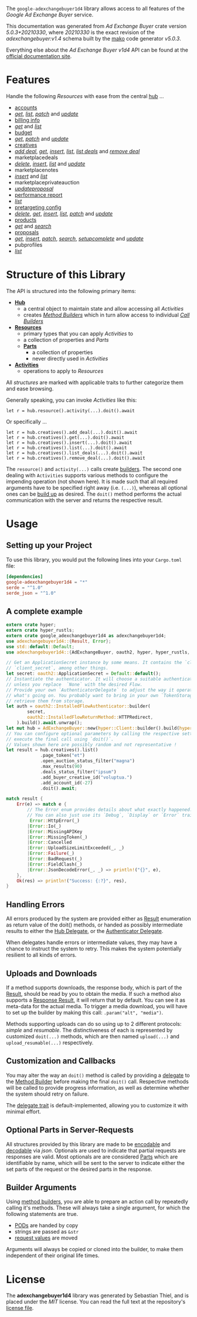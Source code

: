 <!---
DO NOT EDIT !
This file was generated automatically from 'src/generator/templates/api/README.md.mako'
DO NOT EDIT !
-->
The `google-adexchangebuyer1d4` library allows access to all features of the *Google Ad Exchange Buyer* service.

This documentation was generated from *Ad Exchange Buyer* crate version *5.0.3+20210330*, where *20210330* is the exact revision of the *adexchangebuyer:v1.4* schema built by the [mako](http://www.makotemplates.org/) code generator *v5.0.3*.

Everything else about the *Ad Exchange Buyer* *v1d4* API can be found at the
[official documentation site](https://developers.google.com/ad-exchange/buyer-rest).
# Features

Handle the following *Resources* with ease from the central [hub](https://docs.rs/google-adexchangebuyer1d4/5.0.3+20210330/google_adexchangebuyer1d4/AdExchangeBuyer) ...

* [accounts](https://docs.rs/google-adexchangebuyer1d4/5.0.3+20210330/google_adexchangebuyer1d4/api::Account)
 * [*get*](https://docs.rs/google-adexchangebuyer1d4/5.0.3+20210330/google_adexchangebuyer1d4/api::AccountGetCall), [*list*](https://docs.rs/google-adexchangebuyer1d4/5.0.3+20210330/google_adexchangebuyer1d4/api::AccountListCall), [*patch*](https://docs.rs/google-adexchangebuyer1d4/5.0.3+20210330/google_adexchangebuyer1d4/api::AccountPatchCall) and [*update*](https://docs.rs/google-adexchangebuyer1d4/5.0.3+20210330/google_adexchangebuyer1d4/api::AccountUpdateCall)
* [billing info](https://docs.rs/google-adexchangebuyer1d4/5.0.3+20210330/google_adexchangebuyer1d4/api::BillingInfo)
 * [*get*](https://docs.rs/google-adexchangebuyer1d4/5.0.3+20210330/google_adexchangebuyer1d4/api::BillingInfoGetCall) and [*list*](https://docs.rs/google-adexchangebuyer1d4/5.0.3+20210330/google_adexchangebuyer1d4/api::BillingInfoListCall)
* [budget](https://docs.rs/google-adexchangebuyer1d4/5.0.3+20210330/google_adexchangebuyer1d4/api::Budget)
 * [*get*](https://docs.rs/google-adexchangebuyer1d4/5.0.3+20210330/google_adexchangebuyer1d4/api::BudgetGetCall), [*patch*](https://docs.rs/google-adexchangebuyer1d4/5.0.3+20210330/google_adexchangebuyer1d4/api::BudgetPatchCall) and [*update*](https://docs.rs/google-adexchangebuyer1d4/5.0.3+20210330/google_adexchangebuyer1d4/api::BudgetUpdateCall)
* [creatives](https://docs.rs/google-adexchangebuyer1d4/5.0.3+20210330/google_adexchangebuyer1d4/api::Creative)
 * [*add deal*](https://docs.rs/google-adexchangebuyer1d4/5.0.3+20210330/google_adexchangebuyer1d4/api::CreativeAddDealCall), [*get*](https://docs.rs/google-adexchangebuyer1d4/5.0.3+20210330/google_adexchangebuyer1d4/api::CreativeGetCall), [*insert*](https://docs.rs/google-adexchangebuyer1d4/5.0.3+20210330/google_adexchangebuyer1d4/api::CreativeInsertCall), [*list*](https://docs.rs/google-adexchangebuyer1d4/5.0.3+20210330/google_adexchangebuyer1d4/api::CreativeListCall), [*list deals*](https://docs.rs/google-adexchangebuyer1d4/5.0.3+20210330/google_adexchangebuyer1d4/api::CreativeListDealCall) and [*remove deal*](https://docs.rs/google-adexchangebuyer1d4/5.0.3+20210330/google_adexchangebuyer1d4/api::CreativeRemoveDealCall)
* marketplacedeals
 * [*delete*](https://docs.rs/google-adexchangebuyer1d4/5.0.3+20210330/google_adexchangebuyer1d4/api::MarketplacedealDeleteCall), [*insert*](https://docs.rs/google-adexchangebuyer1d4/5.0.3+20210330/google_adexchangebuyer1d4/api::MarketplacedealInsertCall), [*list*](https://docs.rs/google-adexchangebuyer1d4/5.0.3+20210330/google_adexchangebuyer1d4/api::MarketplacedealListCall) and [*update*](https://docs.rs/google-adexchangebuyer1d4/5.0.3+20210330/google_adexchangebuyer1d4/api::MarketplacedealUpdateCall)
* marketplacenotes
 * [*insert*](https://docs.rs/google-adexchangebuyer1d4/5.0.3+20210330/google_adexchangebuyer1d4/api::MarketplacenoteInsertCall) and [*list*](https://docs.rs/google-adexchangebuyer1d4/5.0.3+20210330/google_adexchangebuyer1d4/api::MarketplacenoteListCall)
* marketplaceprivateauction
 * [*updateproposal*](https://docs.rs/google-adexchangebuyer1d4/5.0.3+20210330/google_adexchangebuyer1d4/api::MarketplaceprivateauctionUpdateproposalCall)
* [performance report](https://docs.rs/google-adexchangebuyer1d4/5.0.3+20210330/google_adexchangebuyer1d4/api::PerformanceReport)
 * [*list*](https://docs.rs/google-adexchangebuyer1d4/5.0.3+20210330/google_adexchangebuyer1d4/api::PerformanceReportListCall)
* [pretargeting config](https://docs.rs/google-adexchangebuyer1d4/5.0.3+20210330/google_adexchangebuyer1d4/api::PretargetingConfig)
 * [*delete*](https://docs.rs/google-adexchangebuyer1d4/5.0.3+20210330/google_adexchangebuyer1d4/api::PretargetingConfigDeleteCall), [*get*](https://docs.rs/google-adexchangebuyer1d4/5.0.3+20210330/google_adexchangebuyer1d4/api::PretargetingConfigGetCall), [*insert*](https://docs.rs/google-adexchangebuyer1d4/5.0.3+20210330/google_adexchangebuyer1d4/api::PretargetingConfigInsertCall), [*list*](https://docs.rs/google-adexchangebuyer1d4/5.0.3+20210330/google_adexchangebuyer1d4/api::PretargetingConfigListCall), [*patch*](https://docs.rs/google-adexchangebuyer1d4/5.0.3+20210330/google_adexchangebuyer1d4/api::PretargetingConfigPatchCall) and [*update*](https://docs.rs/google-adexchangebuyer1d4/5.0.3+20210330/google_adexchangebuyer1d4/api::PretargetingConfigUpdateCall)
* [products](https://docs.rs/google-adexchangebuyer1d4/5.0.3+20210330/google_adexchangebuyer1d4/api::Product)
 * [*get*](https://docs.rs/google-adexchangebuyer1d4/5.0.3+20210330/google_adexchangebuyer1d4/api::ProductGetCall) and [*search*](https://docs.rs/google-adexchangebuyer1d4/5.0.3+20210330/google_adexchangebuyer1d4/api::ProductSearchCall)
* [proposals](https://docs.rs/google-adexchangebuyer1d4/5.0.3+20210330/google_adexchangebuyer1d4/api::Proposal)
 * [*get*](https://docs.rs/google-adexchangebuyer1d4/5.0.3+20210330/google_adexchangebuyer1d4/api::ProposalGetCall), [*insert*](https://docs.rs/google-adexchangebuyer1d4/5.0.3+20210330/google_adexchangebuyer1d4/api::ProposalInsertCall), [*patch*](https://docs.rs/google-adexchangebuyer1d4/5.0.3+20210330/google_adexchangebuyer1d4/api::ProposalPatchCall), [*search*](https://docs.rs/google-adexchangebuyer1d4/5.0.3+20210330/google_adexchangebuyer1d4/api::ProposalSearchCall), [*setupcomplete*](https://docs.rs/google-adexchangebuyer1d4/5.0.3+20210330/google_adexchangebuyer1d4/api::ProposalSetupcompleteCall) and [*update*](https://docs.rs/google-adexchangebuyer1d4/5.0.3+20210330/google_adexchangebuyer1d4/api::ProposalUpdateCall)
* pubprofiles
 * [*list*](https://docs.rs/google-adexchangebuyer1d4/5.0.3+20210330/google_adexchangebuyer1d4/api::PubprofileListCall)




# Structure of this Library

The API is structured into the following primary items:

* **[Hub](https://docs.rs/google-adexchangebuyer1d4/5.0.3+20210330/google_adexchangebuyer1d4/AdExchangeBuyer)**
    * a central object to maintain state and allow accessing all *Activities*
    * creates [*Method Builders*](https://docs.rs/google-adexchangebuyer1d4/5.0.3+20210330/google_adexchangebuyer1d4/client::MethodsBuilder) which in turn
      allow access to individual [*Call Builders*](https://docs.rs/google-adexchangebuyer1d4/5.0.3+20210330/google_adexchangebuyer1d4/client::CallBuilder)
* **[Resources](https://docs.rs/google-adexchangebuyer1d4/5.0.3+20210330/google_adexchangebuyer1d4/client::Resource)**
    * primary types that you can apply *Activities* to
    * a collection of properties and *Parts*
    * **[Parts](https://docs.rs/google-adexchangebuyer1d4/5.0.3+20210330/google_adexchangebuyer1d4/client::Part)**
        * a collection of properties
        * never directly used in *Activities*
* **[Activities](https://docs.rs/google-adexchangebuyer1d4/5.0.3+20210330/google_adexchangebuyer1d4/client::CallBuilder)**
    * operations to apply to *Resources*

All *structures* are marked with applicable traits to further categorize them and ease browsing.

Generally speaking, you can invoke *Activities* like this:

```Rust,ignore
let r = hub.resource().activity(...).doit().await
```

Or specifically ...

```ignore
let r = hub.creatives().add_deal(...).doit().await
let r = hub.creatives().get(...).doit().await
let r = hub.creatives().insert(...).doit().await
let r = hub.creatives().list(...).doit().await
let r = hub.creatives().list_deals(...).doit().await
let r = hub.creatives().remove_deal(...).doit().await
```

The `resource()` and `activity(...)` calls create [builders][builder-pattern]. The second one dealing with `Activities`
supports various methods to configure the impending operation (not shown here). It is made such that all required arguments have to be
specified right away (i.e. `(...)`), whereas all optional ones can be [build up][builder-pattern] as desired.
The `doit()` method performs the actual communication with the server and returns the respective result.

# Usage

## Setting up your Project

To use this library, you would put the following lines into your `Cargo.toml` file:

```toml
[dependencies]
google-adexchangebuyer1d4 = "*"
serde = "^1.0"
serde_json = "^1.0"
```

## A complete example

```Rust
extern crate hyper;
extern crate hyper_rustls;
extern crate google_adexchangebuyer1d4 as adexchangebuyer1d4;
use adexchangebuyer1d4::{Result, Error};
use std::default::Default;
use adexchangebuyer1d4::{AdExchangeBuyer, oauth2, hyper, hyper_rustls, chrono, FieldMask};

// Get an ApplicationSecret instance by some means. It contains the `client_id` and
// `client_secret`, among other things.
let secret: oauth2::ApplicationSecret = Default::default();
// Instantiate the authenticator. It will choose a suitable authentication flow for you,
// unless you replace  `None` with the desired Flow.
// Provide your own `AuthenticatorDelegate` to adjust the way it operates and get feedback about
// what's going on. You probably want to bring in your own `TokenStorage` to persist tokens and
// retrieve them from storage.
let auth = oauth2::InstalledFlowAuthenticator::builder(
        secret,
        oauth2::InstalledFlowReturnMethod::HTTPRedirect,
    ).build().await.unwrap();
let mut hub = AdExchangeBuyer::new(hyper::Client::builder().build(hyper_rustls::HttpsConnectorBuilder::new().with_native_roots().https_or_http().enable_http1().build()), auth);
// You can configure optional parameters by calling the respective setters at will, and
// execute the final call using `doit()`.
// Values shown here are possibly random and not representative !
let result = hub.creatives().list()
             .page_token("et")
             .open_auction_status_filter("magna")
             .max_results(90)
             .deals_status_filter("ipsum")
             .add_buyer_creative_id("voluptua.")
             .add_account_id(-27)
             .doit().await;

match result {
    Err(e) => match e {
        // The Error enum provides details about what exactly happened.
        // You can also just use its `Debug`, `Display` or `Error` traits
         Error::HttpError(_)
        |Error::Io(_)
        |Error::MissingAPIKey
        |Error::MissingToken(_)
        |Error::Cancelled
        |Error::UploadSizeLimitExceeded(_, _)
        |Error::Failure(_)
        |Error::BadRequest(_)
        |Error::FieldClash(_)
        |Error::JsonDecodeError(_, _) => println!("{}", e),
    },
    Ok(res) => println!("Success: {:?}", res),
}

```
## Handling Errors

All errors produced by the system are provided either as [Result](https://docs.rs/google-adexchangebuyer1d4/5.0.3+20210330/google_adexchangebuyer1d4/client::Result) enumeration as return value of
the doit() methods, or handed as possibly intermediate results to either the
[Hub Delegate](https://docs.rs/google-adexchangebuyer1d4/5.0.3+20210330/google_adexchangebuyer1d4/client::Delegate), or the [Authenticator Delegate](https://docs.rs/yup-oauth2/*/yup_oauth2/trait.AuthenticatorDelegate.html).

When delegates handle errors or intermediate values, they may have a chance to instruct the system to retry. This
makes the system potentially resilient to all kinds of errors.

## Uploads and Downloads
If a method supports downloads, the response body, which is part of the [Result](https://docs.rs/google-adexchangebuyer1d4/5.0.3+20210330/google_adexchangebuyer1d4/client::Result), should be
read by you to obtain the media.
If such a method also supports a [Response Result](https://docs.rs/google-adexchangebuyer1d4/5.0.3+20210330/google_adexchangebuyer1d4/client::ResponseResult), it will return that by default.
You can see it as meta-data for the actual media. To trigger a media download, you will have to set up the builder by making
this call: `.param("alt", "media")`.

Methods supporting uploads can do so using up to 2 different protocols:
*simple* and *resumable*. The distinctiveness of each is represented by customized
`doit(...)` methods, which are then named `upload(...)` and `upload_resumable(...)` respectively.

## Customization and Callbacks

You may alter the way an `doit()` method is called by providing a [delegate](https://docs.rs/google-adexchangebuyer1d4/5.0.3+20210330/google_adexchangebuyer1d4/client::Delegate) to the
[Method Builder](https://docs.rs/google-adexchangebuyer1d4/5.0.3+20210330/google_adexchangebuyer1d4/client::CallBuilder) before making the final `doit()` call.
Respective methods will be called to provide progress information, as well as determine whether the system should
retry on failure.

The [delegate trait](https://docs.rs/google-adexchangebuyer1d4/5.0.3+20210330/google_adexchangebuyer1d4/client::Delegate) is default-implemented, allowing you to customize it with minimal effort.

## Optional Parts in Server-Requests

All structures provided by this library are made to be [encodable](https://docs.rs/google-adexchangebuyer1d4/5.0.3+20210330/google_adexchangebuyer1d4/client::RequestValue) and
[decodable](https://docs.rs/google-adexchangebuyer1d4/5.0.3+20210330/google_adexchangebuyer1d4/client::ResponseResult) via *json*. Optionals are used to indicate that partial requests are responses
are valid.
Most optionals are are considered [Parts](https://docs.rs/google-adexchangebuyer1d4/5.0.3+20210330/google_adexchangebuyer1d4/client::Part) which are identifiable by name, which will be sent to
the server to indicate either the set parts of the request or the desired parts in the response.

## Builder Arguments

Using [method builders](https://docs.rs/google-adexchangebuyer1d4/5.0.3+20210330/google_adexchangebuyer1d4/client::CallBuilder), you are able to prepare an action call by repeatedly calling it's methods.
These will always take a single argument, for which the following statements are true.

* [PODs][wiki-pod] are handed by copy
* strings are passed as `&str`
* [request values](https://docs.rs/google-adexchangebuyer1d4/5.0.3+20210330/google_adexchangebuyer1d4/client::RequestValue) are moved

Arguments will always be copied or cloned into the builder, to make them independent of their original life times.

[wiki-pod]: http://en.wikipedia.org/wiki/Plain_old_data_structure
[builder-pattern]: http://en.wikipedia.org/wiki/Builder_pattern
[google-go-api]: https://github.com/google/google-api-go-client

# License
The **adexchangebuyer1d4** library was generated by Sebastian Thiel, and is placed
under the *MIT* license.
You can read the full text at the repository's [license file][repo-license].

[repo-license]: https://github.com/Byron/google-apis-rsblob/main/LICENSE.md


